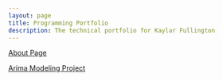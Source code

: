 ```yaml
---
layout: page
title: Programming Portfolio
description: The technical portfolio for Kaylar Fullington
---
```


[About Page](/about.html)

[Arima Modeling Project](/pages/arima_modeling.html)